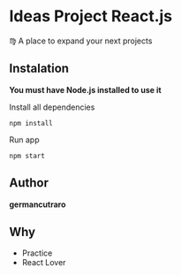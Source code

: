 # Ideas Project React.js

♍️ A place to expand your next projects

## Instalation

**You must have Node.js installed to use it**

Install all dependencies

```
npm install
```

Run app

```
npm start
```

## Author

**germancutraro**

## Why

* Practice
* React Lover